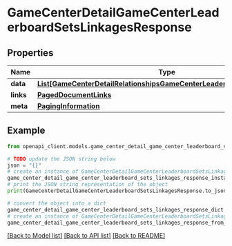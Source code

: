 # GameCenterDetailGameCenterLeaderboardSetsLinkagesResponse


## Properties

Name | Type | Description | Notes
------------ | ------------- | ------------- | -------------
**data** | [**List[GameCenterDetailRelationshipsGameCenterLeaderboardSetsDataInner]**](GameCenterDetailRelationshipsGameCenterLeaderboardSetsDataInner.md) |  | 
**links** | [**PagedDocumentLinks**](PagedDocumentLinks.md) |  | 
**meta** | [**PagingInformation**](PagingInformation.md) |  | [optional] 

## Example

```python
from openapi_client.models.game_center_detail_game_center_leaderboard_sets_linkages_response import GameCenterDetailGameCenterLeaderboardSetsLinkagesResponse

# TODO update the JSON string below
json = "{}"
# create an instance of GameCenterDetailGameCenterLeaderboardSetsLinkagesResponse from a JSON string
game_center_detail_game_center_leaderboard_sets_linkages_response_instance = GameCenterDetailGameCenterLeaderboardSetsLinkagesResponse.from_json(json)
# print the JSON string representation of the object
print(GameCenterDetailGameCenterLeaderboardSetsLinkagesResponse.to_json())

# convert the object into a dict
game_center_detail_game_center_leaderboard_sets_linkages_response_dict = game_center_detail_game_center_leaderboard_sets_linkages_response_instance.to_dict()
# create an instance of GameCenterDetailGameCenterLeaderboardSetsLinkagesResponse from a dict
game_center_detail_game_center_leaderboard_sets_linkages_response_from_dict = GameCenterDetailGameCenterLeaderboardSetsLinkagesResponse.from_dict(game_center_detail_game_center_leaderboard_sets_linkages_response_dict)
```
[[Back to Model list]](../README.md#documentation-for-models) [[Back to API list]](../README.md#documentation-for-api-endpoints) [[Back to README]](../README.md)


